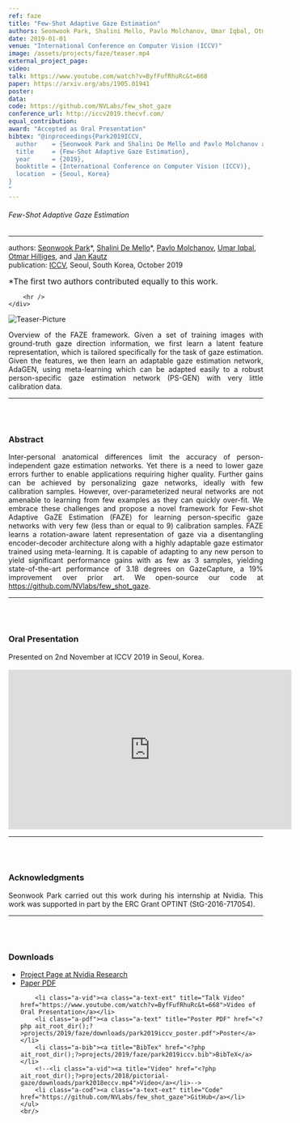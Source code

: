 ```yaml
---
ref: faze
title: "Few-Shot Adaptive Gaze Estimation"
authors: Seonwook Park, Shalini Mello, Pavlo Molchanov, Umar Iqbal, Otmar Hilliges, Jan Kautz
date: 2019-01-01
venue: "International Conference on Computer Vision (ICCV)"
image: /assets/projects/faze/teaser.mp4
external_project_page: 
video: 
talk: https://www.youtube.com/watch?v=ByfFufRhuRc&t=668
paper: https://arxiv.org/abs/1905.01941
poster: 
data: 
code: https://github.com/NVLabs/few_shot_gaze
conference_url: http://iccv2019.thecvf.com/
equal_contribution: 
award: "Accepted as Oral Presentation"
bibtex: "@inproceedings{Park2019ICCV,
  author    = {Seonwook Park and Shalini De Mello and Pavlo Molchanov and Umar Iqbal and Otmar Hilliges and Jan Kautz},
  title     = {Few-Shot Adaptive Gaze Estimation},
  year      = {2019},
  booktitle = {International Conference on Computer Vision (ICCV)},
  location  = {Seoul, Korea}
}
"
---
```


<h6> Few-Shot Adaptive Gaze Estimation </h6>
<hr />

<div class="fullcol">
    <div class="teaser-info-projectpage">
            <span class="normalcap">authors:</span>
            <span class="authorcap">
                <nobr><a href="/people/spark/" title="Seonwook Park">Seonwook Park</a>*, </nobr>
                <a class="a-text-ext" href="https://research.nvidia.com/person/shalini-gupta">Shalini De Mello</a>*, </nobr>
                <a class="a-text-ext" href="https://research.nvidia.com/person/pavlo-molchanov">Pavlo Molchanov</a>, </nobr>
				<a class="a-text-ext" href="http://www.umariqbal.info">Umar Iqbal</a>, </nobr>
                <nobr><a href="/people/hilliges/" title="Otmar Hilliges">Otmar Hilliges</a>, </nobr>
				and
				<a class="a-text-ext" href="http://jankautz.com/">Jan Kautz</a></nobr>
            </span>
            <br/>
            <span class="normalcap"><nobr>publication: </nobr></span>
            <span class="authorcap">
                <a class="a-text-ext" href="http://iccv2019.thecvf.com" title="ICCV">ICCV</a>, Seoul, South Korea, October 2019
            </span>
		<br/>
        <p><font size="3">*The first two authors contributed equally to this work.</font></p>

        <hr />
    </div>
</div>

<div class="fullcol">
    <img class="fullcol" src="<?php ait_root_dir();?>projects/2019/faze/banner.jpg" alt="Teaser-Picture" />
    <div class="fullcol">
        <p align="justify">
            <span class="figurecap">
Overview of the FAZE framework. Given a set of training images with ground-truth gaze direction information, we first learn a latent feature representation, which is tailored specifically for the task of gaze estimation. Given the features, we then learn an adaptable gaze estimation network, AdaGEN, using meta-learning which can be adapted easily to a robust person-specific gaze estimation network (PS-GEN) with very little calibration data.
            </span>
        </p>
        <hr />
        <br/>
        <br/>
    </div>
</div>

<div class="fullcol">
    <h3>Abstract</h3>
    <p align="justify">
Inter-personal anatomical differences limit the accuracy of person-independent gaze estimation networks. Yet there is a need to lower gaze errors further to enable applications requiring higher quality. Further gains can be achieved by personalizing gaze networks, ideally with few calibration samples. However, over-parameterized neural networks are not amenable to learning from few examples as they can quickly over-fit. We embrace these challenges and propose a novel framework for Few-shot Adaptive GaZE Estimation (FAZE) for learning person-specific gaze networks with very few (less than or equal to 9) calibration samples. FAZE learns a rotation-aware latent representation of gaze via a disentangling encoder-decoder architecture along with a highly adaptable gaze estimator trained using meta-learning. It is capable of adapting to any new person to yield significant performance gains with as few as 3 samples, yielding state-of-the-art performance of 3.18 degrees on GazeCapture, a 19% improvement over prior art. We open-source our code at <a href="https://github.com/NVlabs/few_shot_gaze" target="_blank">https://github.com/NVlabs/few_shot_gaze</a>.
    </p>
    <hr />
    <br/>
    <br/>
</div>

<div class="fullcol">
<h3>Oral Presentation</h3>
	Presented on 2nd November at ICCV 2019 in Seoul, Korea.
	<br/>
	<br/>
    <div class="video" align="center">
	<iframe width="560" height="315" src="https://www.youtube.com/embed/ByfFufRhuRc?start=668&end=970" frameborder="0" allow="accelerometer; autoplay; encrypted-media; gyroscope; picture-in-picture" allowfullscreen></iframe>
    </div>
    <hr />
    <br/>
    <br/>
</div>

<!--
<div class="fullcol">
 <h3>Downloads</h3>
    To be released.
    <ul class="linklist">
        <li class="a-pdf"><a target="_blank" title="PDF" href="<?php ait_root_dir();?>projects/2015/InteractiveDebugger/downloads/FluidEdt-Ou-CHI2015.pdf">PDF</a></li>
        <li class="a-vid"><a target="_blank" href="<?php ait_root_dir();?>projects/2015/InteractiveDebugger/downloads/FluidEdt-Ou-CHI2015.mp4" title="Download Video">Video (26 MB)</a></li>
        <li class="a-bib"><a target="_blank" title="BibTex" href="<?php ait_root_dir();?>projects/2015/InteractiveDebugger/downloads/FluidEdt-Ou-CHI2015.bib">BibTeX</a></li>
    </ul>
    <hr />
    <br/>
    <br/>
</div>
-->

<!--
<div class="fullcol">
<h3>bibtex</h3>
    To be released.
    <div class="bibtex">
    </div>
    <hr />
    <br/>
    <br/>
</div>
-->

<!--
<div class="fullcol">
    <h3>additional results</h3>
    <br/>
    <img class="halfcol" src="<?php ait_root_dir();?>projects/2016/deformables/bar_small.png" alt="Teaser-Picture" />
    <img class="halfcol" src="<?php ait_root_dir();?>projects/2016/deformables/organ_stacked_small.png" alt="Teaser-Picture" />
    <div class="halfcol">
        <p align="justify">
            <span class="figurecap">
                Top row: schematic sensor routings obtained using our tool with automatic sensor refinement.
                Middle row: fabricated device.
                Bottom row: Ground truth (gray) vs. reconstruction (orange). Insets show error on a heat map scale, with maximum error (white) at 22 mm (darker is better).
            </span>
        </p>
    </div>
    <div class="halfcol">
        <p align="justify">
            <span class="figurecap">
                Two example deformations of the organ pipe model designed with our method. Ground truth (gray) vs. reconstruction (orange).
            </span>
        </p>
    </div>
</div>
-->

<!--
<div class="fullcol">
    <br/><br/>
    <img class="fullcol" src="<?php ait_root_dir();?>projects/2016/deformables/sheet_squared_small.png" alt="Teaser-Picture" />
    <p align="justify">
        <span class="figurecap">
            Snapshots of the design process. Top Row: the user placed, refined,
            and edited four sensors (left); Reconstruction error is expected to be very low (right). Bottom row: Interaction
            with fabricated device (left) and ground truth comparison (right).
        </span>
    </p>
    <hr />
    <br/>
    <br/>
</div>
-->

<!-- This section is optional -->
<!--
<div class="fullcol">
    <h3>external links</h3>
    <p align="justify">
        <ul class="linklist">
        <li class="a-ext"><a target="_blank" title="link1" href="your_link_here">Your link here</a></li>
    </ul>
    </p>
    <hr />
    <br/>
    <br/>
</div>
-->

<div class="fullcol">
    <h3>Acknowledgments</h3>
    <p align="justify">
Seonwook Park carried out this work during his internship at Nvidia. This work was supported in part by the ERC Grant OPTINT (StG-2016-717054).
    </p>
    <hr />
    <br/>
    <br/>
</div>

<div class="fullcol">
 <h3>Downloads</h3>
    <ul class="linklist">
        <li class="a-ext"><a class="a-text-ext" title="Nvidia Project Page" href="https://research.nvidia.com/publication/2019-10_Few-Shot-Adaptive-Gaze">Project Page at Nvidia Research</a></li>
        <li class="a-pdf"><a class="a-text-ext" title="Paper PDF" href="https://arxiv.org/abs/1905.01941">Paper PDF</a></li>

		<li class="a-vid"><a class="a-text-ext" title="Talk Video" href="https://www.youtube.com/watch?v=ByfFufRhuRc&t=668">Video of Oral Presentation</a></li>
        <li class="a-pdf"><a class="a-text" title="Poster PDF" href="<?php ait_root_dir();?>projects/2019/faze/downloads/park2019iccv_poster.pdf">Poster</a></li>
        <li class="a-bib"><a title="BibTex" href="<?php ait_root_dir();?>projects/2019/faze/park2019iccv.bib">BibTeX</a></li>
        <!--<li class="a-vid"><a title="Video" href="<?php ait_root_dir();?>projects/2018/pictorial-gaze/downloads/park2018eccv.mp4">Video</a></li>-->
        <li class="a-cod"><a class="a-text-ext" title="Code" href="https://github.com/NVLabs/few_shot_gaze">GitHub</a></li>
    </ul>
    <br/>
</div>


